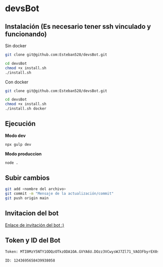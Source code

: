 # devsBot

## Instalación (Es necesario tener ssh vinculado y funcionando)
Sin docker
```bash
git clone git@github.com:Esteban528/devsBot.git

cd devsBot
chmod +x install.sh
./install.sh
```

Con docker
```bash
git clone git@github.com:Esteban528/devsBot.git

cd devsBot
chmod +x install.sh
./install.sh docker
```

## Ejecución 
**Modo dev**
```bash 
npx gulp dev
```
**Modo produccion**
```bash 
node .
```

## Subir cambios
```bash
git add <nombre del archivo>
git commit -m "Mensaje de la actualización/commit"
git push origin main

```

## Invitacion del bot
<a href="https://discord.com/oauth2/authorize?client_id=1243695658439938058&permissions=8&scope=bot">Enlace de invitación del bot :)</a>

## Token y ID del Bot
```bash
Token: MTI0MzY5NTY1ODQzOTkzODA1OA.GVYA6U.DOzz3VCwysWJ7Zl71_VAO3FbyrEX0syA0XvCDI

```
```bash
ID: 1243695658439938058

```
